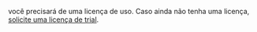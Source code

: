 ﻿você precisará de uma licença de uso. Caso ainda não tenha uma licença, [solicite uma licença de trial](https://www.lacunasoftware.com/pt/home/purchase).
